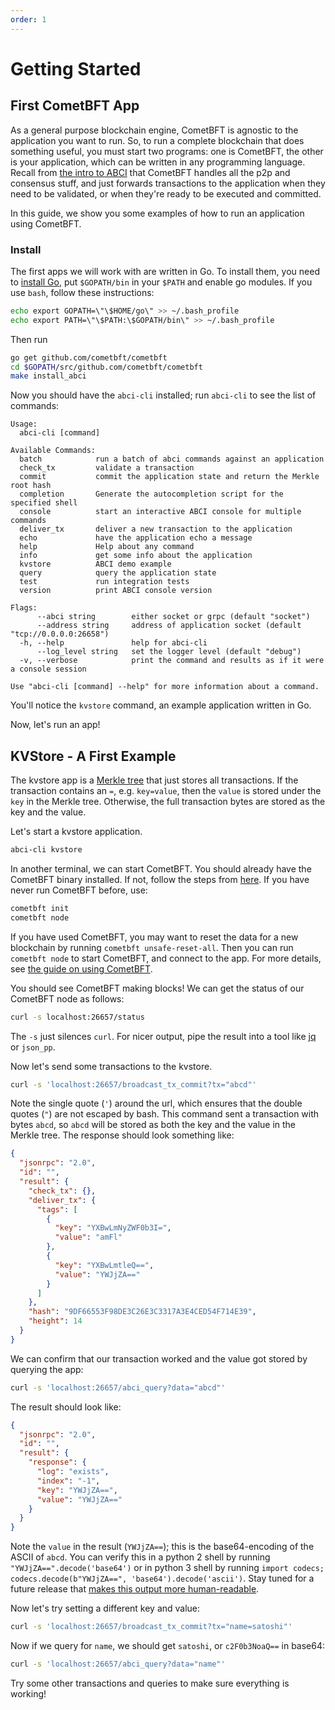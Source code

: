 ```yaml
---
order: 1
---
```


# Getting Started

## First CometBFT App

As a general purpose blockchain engine, CometBFT is agnostic to the
application you want to run. So, to run a complete blockchain that does
something useful, you must start two programs: one is CometBFT,
the other is your application, which can be written in any programming
language. Recall from [the intro to
ABCI](../introduction/what-is-cometbft.md#abci-overview) that CometBFT
handles all the p2p and consensus stuff, and just forwards transactions to the
application when they need to be validated, or when they're ready to be
executed and committed.

In this guide, we show you some examples of how to run an application
using CometBFT.

### Install

The first apps we will work with are written in Go. To install them, you
need to [install Go](https://golang.org/doc/install), put
`$GOPATH/bin` in your `$PATH` and enable go modules. If you use `bash`,
follow these instructions:

```bash
echo export GOPATH=\"\$HOME/go\" >> ~/.bash_profile
echo export PATH=\"\$PATH:\$GOPATH/bin\" >> ~/.bash_profile
```

Then run

```bash
go get github.com/cometbft/cometbft
cd $GOPATH/src/github.com/cometbft/cometbft
make install_abci
```

Now you should have the `abci-cli` installed; run `abci-cli` to see the list of commands:

```
Usage:
  abci-cli [command]

Available Commands:
  batch            run a batch of abci commands against an application
  check_tx         validate a transaction
  commit           commit the application state and return the Merkle root hash
  completion       Generate the autocompletion script for the specified shell
  console          start an interactive ABCI console for multiple commands
  deliver_tx       deliver a new transaction to the application
  echo             have the application echo a message
  help             Help about any command
  info             get some info about the application
  kvstore          ABCI demo example
  query            query the application state
  test             run integration tests
  version          print ABCI console version

Flags:
      --abci string        either socket or grpc (default "socket")
      --address string     address of application socket (default "tcp://0.0.0.0:26658")
  -h, --help               help for abci-cli
      --log_level string   set the logger level (default "debug")
  -v, --verbose            print the command and results as if it were a console session

Use "abci-cli [command] --help" for more information about a command.
```

You'll notice the `kvstore` command, an example application written in Go.

Now, let's run an app!

## KVStore - A First Example

The kvstore app is a [Merkle
tree](https://en.wikipedia.org/wiki/Merkle_tree) that just stores all
transactions. If the transaction contains an `=`, e.g. `key=value`, then
the `value` is stored under the `key` in the Merkle tree. Otherwise, the
full transaction bytes are stored as the key and the value.

Let's start a kvstore application.

```sh
abci-cli kvstore
```

In another terminal, we can start CometBFT. You should already have the
CometBFT binary installed. If not, follow the steps from
[here](../guides/install.md). If you have never run CometBFT
before, use:

```sh
cometbft init
cometbft node
```

If you have used CometBFT, you may want to reset the data for a new
blockchain by running `cometbft unsafe-reset-all`. Then you can run
`cometbft node` to start CometBFT, and connect to the app. For more
details, see [the guide on using CometBFT](../core/using-cometbft.md).

You should see CometBFT making blocks! We can get the status of our
CometBFT node as follows:

```sh
curl -s localhost:26657/status
```

The `-s` just silences `curl`. For nicer output, pipe the result into a
tool like [jq](https://stedolan.github.io/jq/) or `json_pp`.

Now let's send some transactions to the kvstore.

```sh
curl -s 'localhost:26657/broadcast_tx_commit?tx="abcd"'
```

Note the single quote (`'`) around the url, which ensures that the
double quotes (`"`) are not escaped by bash. This command sent a
transaction with bytes `abcd`, so `abcd` will be stored as both the key
and the value in the Merkle tree. The response should look something
like:

```json
{
  "jsonrpc": "2.0",
  "id": "",
  "result": {
    "check_tx": {},
    "deliver_tx": {
      "tags": [
        {
          "key": "YXBwLmNyZWF0b3I=",
          "value": "amFl"
        },
        {
          "key": "YXBwLmtleQ==",
          "value": "YWJjZA=="
        }
      ]
    },
    "hash": "9DF66553F98DE3C26E3C3317A3E4CED54F714E39",
    "height": 14
  }
}
```

We can confirm that our transaction worked and the value got stored by
querying the app:

```sh
curl -s 'localhost:26657/abci_query?data="abcd"'
```

The result should look like:

```json
{
  "jsonrpc": "2.0",
  "id": "",
  "result": {
    "response": {
      "log": "exists",
      "index": "-1",
      "key": "YWJjZA==",
      "value": "YWJjZA=="
    }
  }
}
```

Note the `value` in the result (`YWJjZA==`); this is the base64-encoding
of the ASCII of `abcd`. You can verify this in a python 2 shell by
running `"YWJjZA==".decode('base64')` or in python 3 shell by running
`import codecs; codecs.decode(b"YWJjZA==", 'base64').decode('ascii')`.
Stay tuned for a future release that [makes this output more
human-readable](https://github.com/KYVENetwork/tendermint/issues/1794).

Now let's try setting a different key and value:

```sh
curl -s 'localhost:26657/broadcast_tx_commit?tx="name=satoshi"'
```

Now if we query for `name`, we should get `satoshi`, or `c2F0b3NoaQ==`
in base64:

```sh
curl -s 'localhost:26657/abci_query?data="name"'
```

Try some other transactions and queries to make sure everything is
working!
